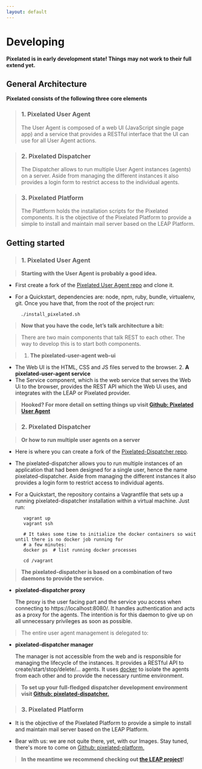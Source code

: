 ```yaml
---
layout: default
---
```


Developing
==========

**Pixelated is in early development state! Things may not work to their full extend yet.**

General Architecture
--------------------
**Pixelated consists of the following three core elements**

>### 1. Pixelated User Agent
>The User Agent is composed of a web UI (JavaScript single page app) and a service that provides a RESTful interface that the UI can use for all User Agent actions.

>### 2. Pixelated Dispatcher
>The Dispatcher allows to run multiple User Agent instances (agents) on a server. Aside from managing the different instances it also provides a login form to restrict access to the individual agents.

>### 3. Pixelated Platform
>The Plattform holds the installation scripts for the Pixelated components. It is the objective of the Pixelated Platform to provide a simple to install and maintain mail server based on the LEAP Platform.


Getting started
---------------

>### 1. Pixelated User Agent

>**Starting with the User Agent is probably a good idea.**

* First create a fork of the <a href="https://github.com/pixelated-project/pixelated-user-agent">Pixelated User Agent repo</a> and clone it.

* For a Quickstart, dependencies are: node, npm, ruby, bundle, virtualenv, git. Once you have that, from the root of the project run:

        ./install_pixelated.sh

>**Now that you have the code, let’s talk architecture a bit:**

>There are two main components that talk REST to each other. The way to develop this is to start both components.

>  1. __The pixelated-user-agent web-ui__
* The Web UI is the HTML, CSS and JS files served to the browser.
  2. __A pixelated-user-agent service__
* The Service component, which is the web service that serves the Web Ui to the browser, provides the REST API which the Web Ui uses, and integrates with the LEAP or Pixelated provider.

>**Hooked? For more detail on setting things up visit <a href= "https://github.com/pixelated-project/pixelated-user-agent">Github: Pixelated User Agent</a>**


>### 2. Pixelated Dispatcher

>**Or how to run multiple user agents on a server**

* Here is where you can create a fork of the <a href="https://github.com/pixelated-project/pixelated-dispatcher">Pixelated-Dispatcher repo</a>.

* The pixelated-dispatcher allows you to run multiple instances of an application that had been designed for a single user, hence the name pixelated-dispatcher. Aside from managing the different instances it also provides a login form to restrict access to individual agents.

* For a Quickstart, the repository contains a Vagrantfile that sets up a running pixelated-dispatcher installation within a virtual machine. Just run:

         vagrant up
         vagrant ssh

         # It takes some time to initialize the docker containers so wait until there is no docker job running for
         # a few minutes:
         docker ps  # list running docker processes

         cd /vagrant

>**The pixelated-dispatcher is based on a combination of two daemons to provide the service.**

* __pixelated-dispatcher proxy__

    The proxy is the user facing part and the service you access when connecting to https://localhost:8080/.
    It handles authentication and acts as a proxy for the agents. The intention is for this daemon to give up on
    all unnecessary privileges as soon as possible.


>The entire user agent management is delegated to:

* __pixelated-dispatcher manager__

    The manager is not accessible from the web and is responsible for managing the lifecycle of the instances.
    It provides a RESTful API to create/start/stop/delete/... agents. It uses [docker](https://github.com/dotcloud/docker)
    to isolate the agents from each other and to provide the necessary runtime environment.


>**To set up your full-fledged dispatcher development environment visit <a href="https://github.com/pixelated-project/pixelated-dispatcher">Github: pixelated-dispatcher.</a>**


>### 3. Pixelated Platform

* It is the objective of the Pixelated Platform to provide a simple to install and maintain mail server based on the LEAP Platform.

* Bear with us: we are not quite there, yet, with our Images. Stay tuned, there's more to come on <a href="https://github.com/pixelated-project/pixelated-platform">Github: pixelated-platform.</a>

>**In the meantime we recommend checking out <a href="https://leap.se/en">the LEAP project</a>!**

